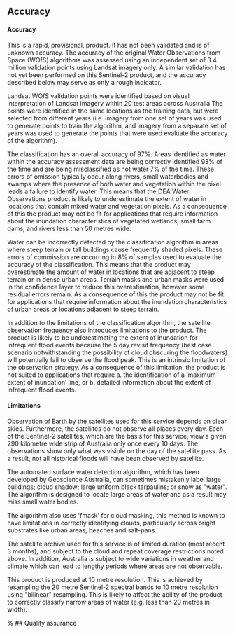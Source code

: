 ## Accuracy

#### Accuracy

This is a rapid, provisional, product. It has not been validated and is of unknown accuracy. The accuracy of the original Water Observations from Space (WOfS) algorithms was assessed using an independent set of 3.4 million validation points using Landsat imagery only. A similar validation has not yet been performed on this Sentinel-2 product, and the accuracy described below may serve as only a rough indicator. 

Landsat WOfS validation points were identified based on visual interpretation of Landsat imagery within 20 test areas across Australia The points were identified in the same locations as the training data, but were selected from different years (i.e. imagery from one set of years was used to generate points to train the algorithm, and imagery from a separate set of years was used to generate the points that were used evaluate the accuracy of the algorithm).

The classification has an overall accuracy of 97%. Areas identified as water within the accuracy assessment data are being correctly identified 93% of the time and are being misclassified as not water 7% of the time. These errors of omission typically occur along rivers, small waterbodies and swamps where the presence of both water and vegetation within the pixel leads a failure to identify water. This means that the DEA Water Observations product is likely to underestimate the extent of water in locations that contain mixed water and vegetation pixels. As a consequence of this the product may not be fit for applications that require information about the inundation characteristics of vegetated wetlands, small farm dams, and rivers less than 50 metres wide. 

Water can be incorrectly detected by the classification algorithm in areas where steep terrain or tall buildings cause frequently shaded pixels. These errors of commission are occurring in 8% of samples used to evaluate the accuracy of the classification. This means that the product may overestimate the amount of water in locations that are adjacent to steep terrain or in dense urban areas. Terrain masks and urban masks were used in the confidence layer to reduce this overestimation, however some residual errors remain. As a consequence of this the product may not be fit for applications that require information about the inundation characteristics of urban areas or locations adjacent to steep terrain.

In addition to the limitations of the classification algorithm, the satellite observation frequency also introduces limitations to the product. The product is likely to be underestimating the extent of inundation for infrequent flood events because the 5 day revisit frequency (best case scenario notwithstanding the possibility of cloud obscuring the floodwaters) will potentially fail to observe the flood peak. This is an intrinsic limitation of the observation strategy. As a consequence of this limitation, the product is not suited to applications that require a. the identification of a ‘maximum extent of inundation’ line, or b. detailed information about the extent of infrequent flood events.

#### Limitations

Observation of Earth by the satellites used for this service depends on clear skies. Furthermore, the satellites do not observe all places every day. Each of the Sentinel-2 satellites, which are the basis for this service, view a given 290 kilometre wide strip of Australia only once every 10 days. The observations show only what was visible on the day of the satellite pass. As a result, not all historical floods will have been observed by satellite.

The automated surface water detection algorithm, which has been developed by Geoscience Australia, can sometimes mistakenly label large buildings; cloud shadow; large uniform black tarpaulins; or snow as "water". The algorithm is designed to locate large areas of water and as a result may miss small water bodies. 

The algorithm also uses 'fmask' for cloud masking, this method is known to have limitations in correctly identifying clouds, particularly across bright substrates like urban areas, beaches and salt-pans.

The satellite archive used for this service is of limited duration (most recent 3 months), and subject to the cloud and repeat coverage restrictions noted above. In addition, Australia is subject to wide variations in weather and climate which can lead to lengthy periods where areas are not observable.

This product is produced at 10 metre resolution. This is achieved by resampling the 20 metre Sentinel-2 spectral bands to 10 metre resolution using "bilinear" resampling. This is likely to affect the ability of the product to correctly classify narrow areas of water (e.g. less than 20 metres in width).

% ## Quality assurance

